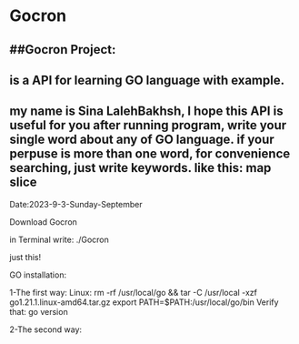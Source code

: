 # Gocron

##Gocron Project:
-------------------------------------------------------
is a API for learning GO language with example.
-------------------------------------------------------
my name is Sina LalehBakhsh, I hope this API is useful for you
after running program, write your single word about any of GO language.
if your perpuse is more than one word, for convenience searching, just write keywords.
like this:
	map slice
-------------------------------------------------------
Date:2023-9-3-Sunday-September

Download Gocron

in Terminal write:
./Gocron 

just this!


GO installation:

1-The first way:
	Linux:
		rm -rf /usr/local/go && tar -C /usr/local -xzf go1.21.1.linux-amd64.tar.gz
		export PATH=$PATH:/usr/local/go/bin
	Verify that:
		go version


2-The second way:

